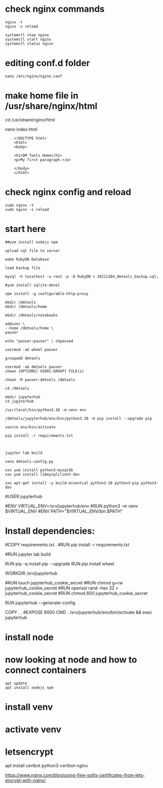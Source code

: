# check nginx commands

    nginx -t
    nginx -s reload

    systemctl stop nginx
    systemctl start nginx
    systemctl status nginx


# editing conf.d folder

    
    nano /etc/nginx/nginx.conf
    

 
# make home file in /usr/share/nginx/html

   cd /usr/share/nginx/html
    
   nano index.html
    
        <!DOCTYPE html>
        <html>
        <body>

        <h1>DM Tools Home</h1>
        <p>My first paragraph.</p>

        </body>
        </html>     

# check nginx config and reload

    sudo nginx -t
    sudo nginx -s reload


# start here
    
    ##yum install nodejs npm
    
    upload sql file to server
    
    make RubyDB Database
    
    load backup file
    
    mysql -h localhost -u root -p -D RubyDB < 20211104_dmtools_backup.sql;
       
    #yum install sqlite-devel
    
    npm install -g configurable-http-proxy

    mkdir /dmtools
    mkdir /dmtools/home

    mkdir /dmtools/notebooks

    adduser \
    --home /dmtools/home \
    pauser

    echo "pauser:pauser" | chpasswd

    usermod -aG wheel pauser

    groupadd dmtools

    usermod -aG dmtools pauser
    chown [OPTIONS] USER[:GROUP] FILE(s)

    chown -R pauser:dmtools /dmtools
   
    cd /dmtools
    
    mkdir jupyterhub
    cd jupyterhub
    
    /usr/local/bin/python3.10 -m venv env
    
    /dmtools/jupyterhub/env/bin/python3.10 -m pip install --upgrade pip
    
    source env/bin/activate
    
    pip install -r requirements.txt
    
    
    
    jupyter lab build
    
    nano dmtools-config.py
    
    xxx yum install python3-mysqldb
    xxx yum install libmysqlclient-dev

    xxx apt-get install -y build-essential python3.10 python3-pip python3-dev

   



#USER jupyterhub

#ENV VIRTUAL_ENV=/srv/jupyterhub/env
#RUN python3 -m venv $VIRTUAL_ENV
#ENV PATH="$VIRTUAL_ENV/bin:$PATH"

# Install dependencies:
#COPY requirements.txt .
#RUN pip install -r requirements.txt

#RUN jupyter lab build

RUN pip -q install pip --upgrade
RUN pip install wheel

WORKDIR /srv/jupyterhub

#RUN touch jupyterhub_cookie_secret
#RUN chmod g+rw jupyterhub_cookie_secret
#RUN openssl rand -hex 32 > jupyterhub_cookie_secret
#RUN chmod 600 jupyterhub_cookie_secret

RUN jupyterhub --generate-config

COPY . .
#EXPOSE 8000
CMD . /srv/jupyterhub/env/bin/activate && exec jupyterhub

# install node

# now looking at node and how to connect containers

    apt update
    apt install nodejs npm


# install venv

# activate venv

# letsencrypt

apt install certbot python3-certbot-nginx

https://www.nginx.com/blog/using-free-ssltls-certificates-from-lets-encrypt-with-nginx/

